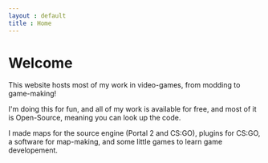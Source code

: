 ```yaml
---
layout : default
title : Home
---
```


# Welcome


This website hosts most of my work in video-games, from modding to game-making!

I'm doing this for fun, and all of my work is available for free, and most of it is Open-Source, meaning you can look up the code.

I made maps for the source engine (Portal 2 and CS:GO), plugins for CS:GO, a software for map-making, and some little games to learn game developement.
